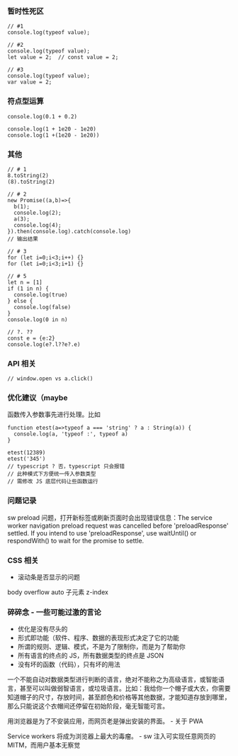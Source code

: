 ### 暂时性死区

``` JS
// #1
console.log(typeof value);

// #2
console.log(typeof value);
let value = 2;  // const value = 2;

// #3
console.log(typeof value);
var value = 2;
```

### 符点型运算

``` JS
console.log(0.1 + 0.2)

console.log(1 + 1e20 - 1e20)
console.log(1 +(1e20 - 1e20))
```

### 其他

``` JS
// # 1
8.toString(2)
(8).toString(2)

// # 2
new Promise((a,b)=>{
  b(1);
  console.log(2);
  a(3);
  console.log(4);
}).then(console.log).catch(console.log)
// 输出结果

// # 3
for (let i=0;i<3;i++) {}
for (let i=0;i<3;i+1) {}

// # 5
let n = [1]
if (1 in n) {
  console.log(true)
} else {
  console.log(false)
}
console.log(0 in n)

// ?. ??
const e = {e:2}
console.log(e?.l??e?.e)
```

### API 相关

``` JS
// window.open vs a.click()
```

### 优化建议（maybe

函数传入参数事先进行处理。比如

``` JS
function etest(a=>typeof a === 'string' ? a : String(a)) {
  console.log(a, 'typeof :', typeof a)
}

etest(12389)
etest('345')
// typescript ? 否，typescript 只会报错
// 此种模式下方便统一传入参数类型
// 需修改 JS 底层代码让些函数运行
```

### 问题记录

sw preload 问题，打开新标签或刷新页面时会出现错误信息：The service worker navigation preload request was cancelled before 'preloadResponse' settled. If you intend to use 'preloadResponse', use waitUntil() or respondWith() to wait for the promise to settle.


### CSS 相关

- 滚动条是否显示的问题

body overflow auto
子元素 z-index

### 碎碎念 - 一些可能过激的言论

- 优化是没有尽头的
- 形式即功能（软件、程序、数据的表现形式决定了它的功能
- 所谓的规则、逻辑、模式，不是为了限制你，而是为了帮助你
- 所有语言的终点的 JS，所有数据类型的终点是 JSON
- 没有坏的函数（代码），只有坏的用法

一个不能自动对数据类型进行判断的语言，绝对不能称之为高级语言，或智能语言，甚至可以叫做弱智语言，或垃圾语言。比如：我给你一个帽子或大衣，你需要知道帽子的尺寸，存放时间，甚至颜色和价格等其他数据，才能知道存放到哪里，那么只能说这个衣帽间还停留在初始阶段，毫无智能可言。

用浏览器是为了不安装应用，而网页老是弹出安装的界面。 - 关于 PWA

Service workers 将成为浏览器上最大的毒瘤。  - sw 注入可实现任意网页的 MITM，而用户基本无察觉